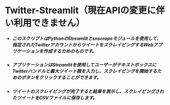 # Twitter-Streamlit（現在APIの変更に伴い利用できません）
- ##### このスクリプトはPythonのStreamlitとsnscrapeモジュールを使用して、指定されたTwitterアカウントからツイートをスクレイピングするWebアプリケーションを作成するためのものです。
- ##### アプリケーションはStreamlitを使用してユーザーがテキストボックスにTwitterハンドルと最大ツイート数を入力し、スクレイピングを開始するためのボタンをクリックすることができます。
- ##### ツイートのスクレイピングが完了すると結果を表示し、スクレイピングされたツイートをCSVファイルに保存します。
